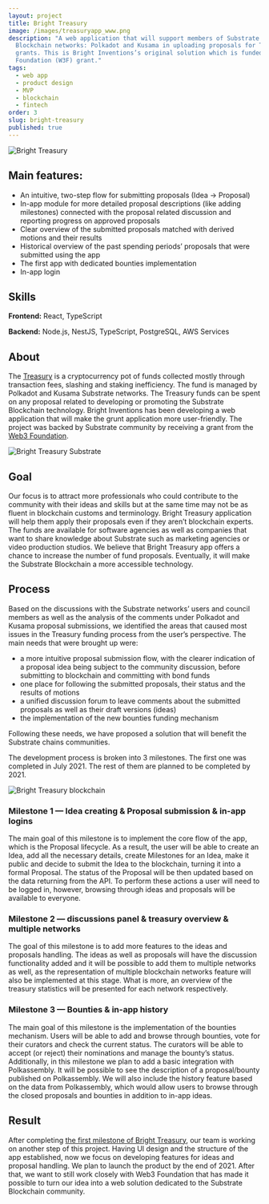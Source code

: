 ```yaml
---
layout: project
title: Bright Treasury
image: /images/treasuryapp_www.png
description: "A web application that will support members of Substrate
  Blockchain networks: Polkadot and Kusama in uploading proposals for Treasury
  grants. This is Bright Inventions’s original solution which is funded by Web3
  Foundation (W3F) grant."
tags:
  - web app
  - product design
  - MVP
  - blockchain
  - fintech
order: 3
slug: bright-treasury
published: true
---
```

![Bright Treasury](/images/treasuryappwww.png)

## Main features:

* An intuitive, two-step flow for submitting proposals (Idea -> Proposal)
* In-app module for more detailed proposal descriptions (like adding milestones) connected with the proposal related discussion and reporting progress on approved proposals
* Clear overview of the submitted proposals matched with derived motions and their results
* Historical overview of the past spending periods’ proposals that were submitted using the app 
* The first app with dedicated bounties implementation
* In-app login

## Skills

**Frontend:** React, TypeScript

**Backend:** Node.js, NestJS, TypeScript, PostgreSQL, AWS Services

## About

The [Treasury](https://wiki.polkadot.network/docs/learn-treasury) is a cryptocurrency pot of funds collected mostly through transaction fees, slashing and staking inefficiency. The fund is managed by Polkadot and Kusama Substrate networks. The Treasury funds can be spent on any proposal related to developing or promoting the Substrate Blockchain technology. Bright Inventions has been developing a web application that will make the grunt application more user-friendly. The project was backed by Substrate community by receiving a grant from the [Web3 Foundation](https://web3.foundation/).

![Bright Treasury Substrate](/images/treasuryapp_www.png)

## Goal

Our focus is to attract more professionals who could contribute to the community with their ideas and skills but at the same time may not be as fluent in blockchain customs and terminology. Bright Treasury application will help them apply their proposals even if they aren’t blockchain experts. The funds are available for software agencies as well as companies that want to share knowledge about Substrate such as marketing agencies or video production studios. We believe that Bright Treasury app offers a chance to increase the number of fund proposals. Eventually, it will make the Substrate Blockchain a more accessible technology.

## Process 

Based on the discussions with the Substrate networks’ users and council members as well as the analysis of the comments under Polkadot and Kusama proposal submissions, we identified the areas that caused most issues in the Treasury funding process from the user’s perspective. The main needs that were brought up were:

* a more intuitive proposal submission flow, with the clearer indication of a proposal idea being subject to the community discussion, before submitting to blockchain and committing with bond funds 
* one place for following the submitted proposals, their status and the results of motions
* a unified discussion forum to leave comments about the submitted proposals as well as their draft versions (ideas)
* the implementation of the new bounties funding mechanism

Following these needs, we have proposed a solution that will benefit the Substrate chains communities.

The development process is broken into 3 milestones. The first one was completed in July 2021. The rest of them are planned to be completed by 2021. 

![Bright Treasury blockchain](/images/treasury_www_3.png)

### Milestone 1 — Idea creating & Proposal submission & in-app logins

The main goal of this milestone is to implement the core flow of the app, which is the Proposal lifecycle. As a result, the user will be able to create an Idea, add all the necessary details, create Milestones for an Idea, make it public and decide to submit the Idea to the blockchain, turning it into a formal Proposal. The status of the Proposal will be then updated based on the data returning from the API. To perform these actions a user will need to be logged in, however, browsing through ideas and proposals will be available to everyone. 

### Milestone 2 — discussions panel & treasury overview & multiple networks

The goal of this milestone is to add more features to the ideas and proposals handling. The ideas as well as proposals will have the discussion functionality added and it will be possible to add them to multiple networks as well, as the representation of multiple blockchain networks feature will also be implemented at this stage. What is more, an overview of the treasury statistics will be presented for each network respectively. 

### Milestone 3 — Bounties & in-app history

The main goal of this milestone is the implementation of the bounties mechanism. Users will be able to add and browse through bounties, vote for their curators and check the current status. The curators will be able to accept (or reject) their nominations and manage the bounty’s status. Additionally, in this milestone we plan to add a basic integration with Polkassembly. It will be possible to see the description of a proposal/bounty published on Polkassembly. We will also include the history feature based on the data from Polkassembly, which would allow users to browse through the closed proposals and bounties in addition to in-app ideas.

## Result

After completing [the first milestone of Bright Treasury](https://brightinventions.pl/blog/bright-treasury-a-treasury-module-application-funded-by-a-w3f-foundation-grant/), our team is working on another step of this project. Having UI design and the structure of the app established, now we focus on developing features for ideas and proposal handling. We plan to launch the product by the end of 2021. After that, we want to still work closely with Web3 Foundation that has made it possible to turn our idea into a web solution dedicated to the Substrate Blockchain community.
